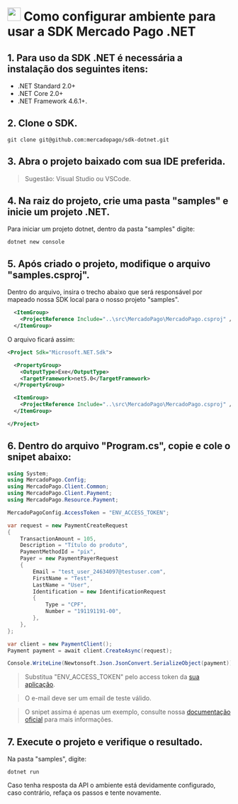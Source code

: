 # <img src="https://cdn.iconscout.com/icon/free/png-256/microsoft-dot-net-1175176.png" height=30 width=30> Como configurar ambiente para usar a SDK Mercado Pago .NET

## 1. Para uso da SDK .NET é necessária a instalação dos seguintes itens:

* .NET Standard 2.0+
* .NET Core 2.0+
* .NET Framework 4.6.1+.

## 2. Clone o SDK.

```
git clone git@github.com:mercadopago/sdk-dotnet.git
```

## 3. Abra o projeto baixado com sua IDE preferida.

> Sugestão: Visual Studio ou VSCode.

## 4. Na raiz do projeto, crie uma pasta "samples" e inicie um projeto .NET.

Para iniciar um projeto dotnet, dentro da pasta "samples" digite:

```
dotnet new console
```

## 5. Após criado o projeto, modifique o arquivo "samples.csproj".

Dentro do arquivo, insira o trecho abaixo que será responsável por mapeado nossa SDK local para o nosso projeto "samples".

```xml
  <ItemGroup>
    <ProjectReference Include="..\src\MercadoPago\MercadoPago.csproj" />
  </ItemGroup>
```

O arquivo ficará assim:

```xml
<Project Sdk="Microsoft.NET.Sdk">

  <PropertyGroup>
    <OutputType>Exe</OutputType>
    <TargetFramework>net5.0</TargetFramework>
  </PropertyGroup>

  <ItemGroup>
    <ProjectReference Include="..\src\MercadoPago\MercadoPago.csproj" />
  </ItemGroup>

</Project>

```

## 6. Dentro do arquivo "Program.cs", copie e cole o snipet abaixo:

```csharp
using System;
using MercadoPago.Config;
using MercadoPago.Client.Common;
using MercadoPago.Client.Payment;
using MercadoPago.Resource.Payment;

MercadoPagoConfig.AccessToken = "ENV_ACCESS_TOKEN";

var request = new PaymentCreateRequest
{
    TransactionAmount = 105,
    Description = "Título do produto",
    PaymentMethodId = "pix",
    Payer = new PaymentPayerRequest
    {
        Email = "test_user_24634097@testuser.com",
        FirstName = "Test",
        LastName = "User",
        Identification = new IdentificationRequest
        {
            Type = "CPF",
            Number = "191191191-00",
        },
    },
};

var client = new PaymentClient();
Payment payment = await client.CreateAsync(request);

Console.WriteLine(Newtonsoft.Json.JsonConvert.SerializeObject(payment));
```
> Substitua "ENV_ACCESS_TOKEN" pelo access token da [sua aplicação](https://www.mercadopago.com.br/developers/panel).

> O e-mail deve ser um email de teste válido.

> O snipet assima é apenas um exemplo, consulte nossa [documentação oficial](https://www.mercadopago.com.br/developers/pt/guides) para mais informações.

## 7. Execute o projeto e verifique o resultado.

Na pasta "samples", digite:
```
dotnet run
```
Caso tenha resposta da API o ambiente está devidamente configurado, caso contrário, refaça os passos e tente novamente. 
